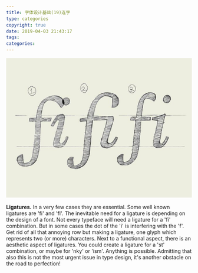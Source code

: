 ```yaml
---
title: 字体设计基础(19)连字
type: categories
copyright: true
date: 2019-04-03 21:43:17
tags:
categories:
---
```


![img](字体设计基础-19-连字/typebasics-19.jpg)

**Ligatures.** In a very few cases they are essential. Some well known ligatures are 'fi' and 'fl'. The inevitable need for a ligature is depending on the design of a font. Not every typeface will need a ligature for a 'fi' combination. But in some cases the dot of the 'i' is interfering with the 'f'. Get rid of all that annoying row but making a ligature, one glyph which represents two (or more) characters. Next to a functional aspect, there is an aesthetic aspect of ligatures. You could create a ligature for a 'st' combination, or maybe for 'nky' or 'ism'. Anything is possible. Admitting that also this is not the most urgent issue in type design, it's another obstacle on the road to perfection!

